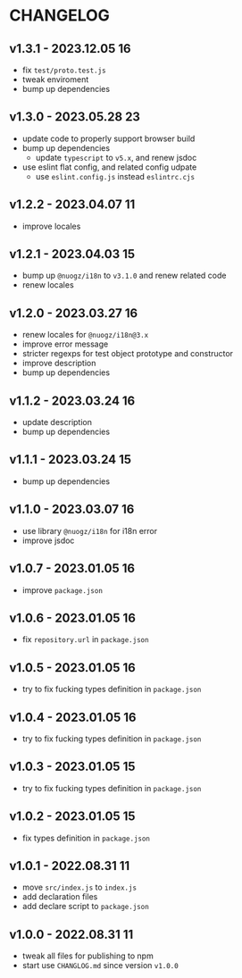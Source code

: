 # CHANGELOG

## v1.3.1 - 2023.12.05 16
* fix `test/proto.test.js`
* tweak enviroment
* bump up dependencies


## v1.3.0 - 2023.05.28 23
* update code to properly support browser build
* bump up dependencies
	* update `typescript` to `v5.x`, and renew jsdoc
* use eslint flat config, and related config udpate
	* use `eslint.config.js` instead `eslintrc.cjs`


## v1.2.2 - 2023.04.07 11
* improve locales


## v1.2.1 - 2023.04.03 15
* bump up `@nuogz/i18n` to `v3.1.0` and renew related code
* renew locales


## v1.2.0 - 2023.03.27 16
* renew locales for `@nuogz/i18n@3.x` 
* improve error message
* stricter regexps for test object prototype and constructor
* improve description
* bump up dependencies


## v1.1.2 - 2023.03.24 16
* update description
* bump up dependencies


## v1.1.1 - 2023.03.24 15
* bump up dependencies


## v1.1.0 - 2023.03.07 16
* use library `@nuogz/i18n` for i18n error
* improve jsdoc


## v1.0.7 - 2023.01.05 16
* improve `package.json`


## v1.0.6 - 2023.01.05 16
* fix `repository.url` in `package.json`


## v1.0.5 - 2023.01.05 16
* try to fix fucking types definition in `package.json`


## v1.0.4 - 2023.01.05 16
* try to fix fucking types definition in `package.json`


## v1.0.3 - 2023.01.05 15
* try to fix fucking types definition in `package.json`


## v1.0.2 - 2023.01.05 15
* fix types definition in `package.json`


## v1.0.1 - 2022.08.31 11
* move `src/index.js` to `index.js`
* add declaration files
* add declare script to `package.json`


## v1.0.0 - 2022.08.31 11
* tweak all files for publishing to npm
* start use `CHANGLOG.md` since version `v1.0.0`
